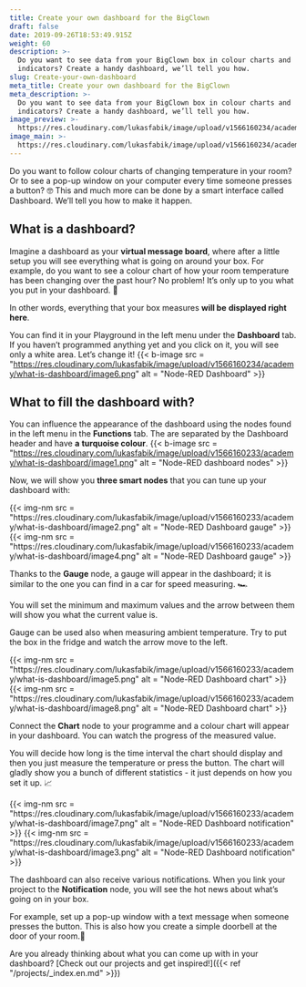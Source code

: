 ```yaml
---
title: Create your own dashboard for the BigClown
draft: false
date: 2019-09-26T18:53:49.915Z
weight: 60
description: >-
  Do you want to see data from your BigClown box in colour charts and
  indicators? Create a handy dashboard, we’ll tell you how.
slug: Create-your-own-dashboard
meta_title: Create your own dashboard for the BigClown
meta_description: >-
  Do you want to see data from your BigClown box in colour charts and
  indicators? Create a handy dashboard, we’ll tell you how.
image_preview: >-
  https://res.cloudinary.com/lukasfabik/image/upload/v1566160234/academy/what-is-dashboard/image6.png
image_main: >-
  https://res.cloudinary.com/lukasfabik/image/upload/v1566160234/academy/what-is-dashboard/image6.png
---
```

Do you want to follow colour charts of changing temperature in your room? Or to see a pop-up window on your computer every time someone presses a button? 🤓 This and much more can be done by a smart interface called Dashboard. We’ll tell you how to make it happen.

## What is a dashboard?

Imagine a dashboard as your **virtual message board**, where after a little setup you will see everything what is going on around your box. For example, do you want to see a colour chart of how your room temperature has been changing over the past hour? No problem! It’s only up to you what you put in your dashboard. 💪

In other words, everything that your box measures **will be** **displayed right here**.

You can find it in your Playground in the left menu under the **Dashboard** tab. If you haven’t programmed anything yet and you click on it, you will see only a white area. Let’s change it!
{{< b-image src = "https://res.cloudinary.com/lukasfabik/image/upload/v1566160234/academy/what-is-dashboard/image6.png" alt = "Node-RED Dashboard" >}}

## What to fill the dashboard with?

You can influence the appearance of the dashboard using the nodes found in the left menu in the **Functions** tab. The are separated by the Dashboard header and have **a** **turquoise colour**.
{{< b-image src = "https://res.cloudinary.com/lukasfabik/image/upload/v1566160233/academy/what-is-dashboard/image1.png" alt = "Node-RED dashboard nodes" >}}

Now, we will show you **three smart nodes** that you can tune up your dashboard with:

<div class = "row align-items-start">
    <div class = "col-md-4">
        {{< img-nm src = "https://res.cloudinary.com/lukasfabik/image/upload/v1566160233/academy/what-is-dashboard/image2.png" alt = "Node-RED Dashboard gauge" >}}
        {{< img-nm src = "https://res.cloudinary.com/lukasfabik/image/upload/v1566160233/academy/what-is-dashboard/image4.png" alt = "Node-RED Dashboard gauge" >}}
    </div>
    <div class = "col-md-8">
        <p>Thanks to the <strong>Gauge</strong> node, a gauge will appear in the dashboard; it is similar to the one you can find in a car for speed measuring. 🏎️</p>
        <p>You will set the minimum and maximum values and the arrow between them will show you what the current value is.</p>
        <p>Gauge can be used also when measuring ambient temperature. Try to put the box in the fridge and watch the arrow move to the left.</p>
    </div>
</div>

<div class = "row content-justify-center">
    <div class = "col-md-4">
        {{< img-nm src = "https://res.cloudinary.com/lukasfabik/image/upload/v1566160233/academy/what-is-dashboard/image5.png" alt = "Node-RED Dashboard chart" >}}
        {{< img-nm src = "https://res.cloudinary.com/lukasfabik/image/upload/v1566160233/academy/what-is-dashboard/image8.png" alt = "Node-RED Dashboard chart" >}}
    </div>
    <div class = "col-md-8">
         <p>Connect the <strong>Chart</strong> node to your programme and a colour chart will appear in your dashboard. You can watch the progress of the measured value.</p>
        <p>You will decide how long is the time interval the chart should display and then you just measure the temperature or press the button. The chart will gladly show you a bunch of different statistics - it just depends on how you set it up. 📈</p>
    </div>
</div>

<div class = "row">
    <div class = "col-md-4">
        {{< img-nm src = "https://res.cloudinary.com/lukasfabik/image/upload/v1566160233/academy/what-is-dashboard/image7.png" alt = "Node-RED Dashboard notification" >}}
        {{< img-nm src = "https://res.cloudinary.com/lukasfabik/image/upload/v1566160233/academy/what-is-dashboard/image3.png" alt = "Node-RED Dashboard notification" >}}
    </div>
    <div class = "col-md-8">
        <p>The dashboard can also receive various notifications. When you link your project to the <strong>Notification</strong> node, you will see the hot news about what’s going on in your box. </p>
        <p>For example, set up a pop-up window with a text message when someone presses the button. This is also how you create a simple doorbell at the door of your room.🔔</p>
    </div>
</div>

Are you already thinking about what you can come up with in your dashboard? [Check out our projects and get inspired!]({{< ref "/projects/_index.en.md" >}})
